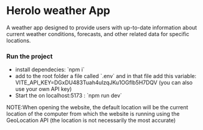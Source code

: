 # Herolo weather App
A weather app  designed to provide users with up-to-date information about current weather conditions, forecasts, and other related data for specific locations. 

### Run the project
- install dependecies: \`npm i\` 
- add to the root folder a file called \`.env\` and in that file add this variable: VITE_API_KEY=DGxDU483Tuah4uIzqJKu1OGflb5H7DQV (you can also use your own API key) 
- Start the on localhost:5173 : \`npm run dev\`

NOTE:When opening the website, the default location will be the current location of the computer from which the website is running using the GeoLocation API (the location is not necessarily the most accurate)
